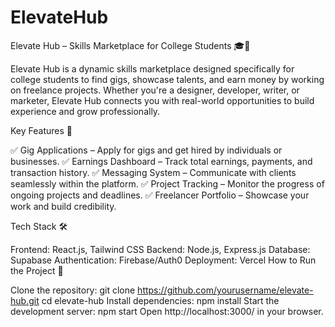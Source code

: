 # ElevateHub

Elevate Hub – Skills Marketplace for College Students 🎓🚀

Elevate Hub is a dynamic skills marketplace designed specifically for college students to find gigs, showcase talents, and earn money by working on freelance projects. Whether you're a designer, developer, writer, or marketer, Elevate Hub connects you with real-world opportunities to build experience and grow professionally.

Key Features 🌟

✅ Gig Applications – Apply for gigs and get hired by individuals or businesses.
✅ Earnings Dashboard – Track total earnings, payments, and transaction history.
✅ Messaging System – Communicate with clients seamlessly within the platform.
✅ Project Tracking – Monitor the progress of ongoing projects and deadlines.
✅ Freelancer Portfolio – Showcase your work and build credibility.

Tech Stack 🛠️

Frontend: React.js, Tailwind CSS
Backend: Node.js, Express.js
Database: Supabase
Authentication: Firebase/Auth0
Deployment: Vercel
How to Run the Project 🚀

Clone the repository:
git clone https://github.com/yourusername/elevate-hub.git
cd elevate-hub
Install dependencies:
npm install
Start the development server:
npm start
Open http://localhost:3000/ in your browser.
